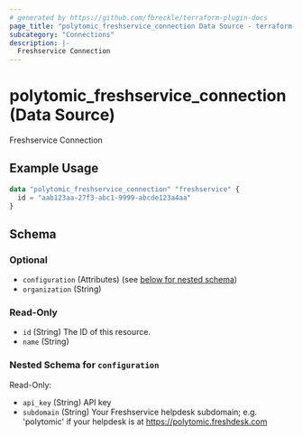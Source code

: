 ```yaml
---
# generated by https://github.com/fbreckle/terraform-plugin-docs
page_title: "polytomic_freshservice_connection Data Source - terraform-provider-polytomic"
subcategory: "Connections"
description: |-
  Freshservice Connection
---
```


# polytomic_freshservice_connection (Data Source)

Freshservice Connection

## Example Usage

```terraform
data "polytomic_freshservice_connection" "freshservice" {
  id = "aab123aa-27f3-abc1-9999-abcde123a4aa"
}
```

<!-- schema generated by tfplugindocs -->
## Schema

### Optional

- `configuration` (Attributes) (see [below for nested schema](#nestedatt--configuration))
- `organization` (String)

### Read-Only

- `id` (String) The ID of this resource.
- `name` (String)

<a id="nestedatt--configuration"></a>
### Nested Schema for `configuration`

Read-Only:

- `api_key` (String) API key
- `subdomain` (String) Your Freshservice helpdesk subdomain; e.g. 'polytomic' if your helpdesk is at https://polytomic.freshdesk.com


